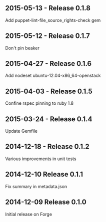 ## 2015-05-13 - Release 0.1.8

Add puppet-lint-file_source_rights-check gem

## 2015-05-12 - Release 0.1.7

Don't pin beaker

## 2015-04-27 - Release 0.1.6

Add nodeset ubuntu-12.04-x86_64-openstack

## 2015-04-03 - Release 0.1.5

Confine rspec pinning to ruby 1.8

## 2015-03-24 - Release 0.1.4

Update Gemfile

## 2014-12-18 - Release 0.1.2

Various improvements in unit tests

## 2014-12-10 Release 0.1.1

Fix summary in metadata.json

## 2014-12-09 Release 0.1.0

Initial release on Forge
